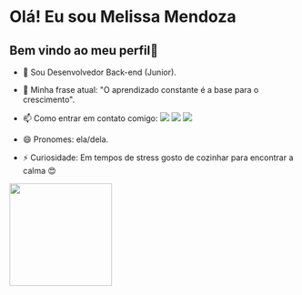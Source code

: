 # Olá! Eu sou Melissa Mendoza
## Bem vindo ao meu perfil👋

<!--
**Melsanz/Melsanz** is a ✨ _special_ ✨ repository because its `README.md` (this file) appears on your GitHub profile.
-->

- 🌱 Sou Desenvolvedor Back-end (Junior).
- 🤔 Minha frase atual: "O aprendizado constante é a base para o crescimento".
- 📫 Como entrar em contato comigo: 
[<img src="https://img.shields.io/badge/linkedin-%230077B5.svg?&style=for-the-badge&logo=linkedin&logoColor=white" />](https://www.linkedin.com/in/melissamendoza0320/) [<img src = "https://img.shields.io/badge/instagram-%23E4405F.svg?&style=for-the-badge&logo=instagram&logoColor=white">](https://www.instagram.com/melsanz2004/) [<img src = "https://img.shields.io/badge/facebook-%231877F2.svg?&style=for-the-badge&logo=facebook&logoColor=white">](https://www.facebook.com/melissamendoza2120)

- 😄 Pronomes: ela/dela.
- ⚡ Curiosidade: Em tempos de stress gosto de cozinhar para encontrar a calma 😍
<div>
<a href="https://github.com/Melsanz">
<img height="180em" src="https://github-readme-stats.vercel.app/api/top-langs/?username=Melsanz&layout=compact&langs_count=7&theme=dracula"/>
</div>


